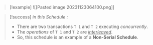 >[!example] 
> ![[Pasted image 20231123064100.png]]

>[!success] *in this Schedule :*
>- There are two transactions `T 1` and `T 2` executing *concurrently*.
>- The *operations* of `T 1` and `T 2` are <u>*interleaved*</u>.
>- So, this schedule is an example of a **Non-Serial Schedule**.


